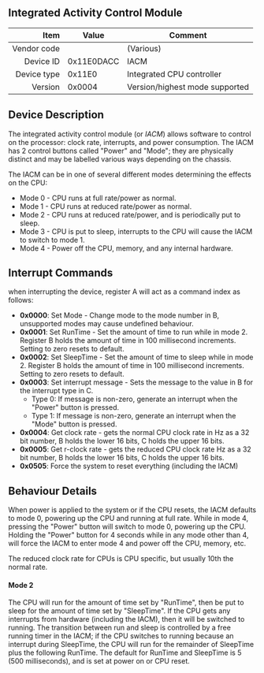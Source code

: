 Integrated Activity Control Module
----

|     Item       |   Value    |   Comment
| -------------: | ---------- | ----------------
|    Vendor code |            | (Various)
|      Device ID | 0x11E0DACC | IACM
|    Device type | 0x11E0     | Integrated CPU controller
|        Version | 0x0004     | Version/highest mode supported

Device Description
----

The integrated activity control module (or *IACM*) allows software to control on the processor: clock rate, interrupts, and power consumption.
The IACM has 2 control buttons called "Power" and "Mode"; they are physically distinct and may be labelled various ways depending on the chassis.

The IACM can be in one of several different modes determining the effects on the CPU:
 - Mode 0 - CPU runs at full rate/power as normal.
 - Mode 1 - CPU runs at reduced rate/power as normal.
 - Mode 2 - CPU runs at reduced rate/power, and is periodically put to sleep.
 - Mode 3 - CPU is put to sleep, interrupts to the CPU will cause the IACM to switch to mode 1.
 - Mode 4 - Power off the CPU, memory, and any internal hardware.

Interrupt Commands
----

when interrupting the device, register A will act as a command index as follows:

 - **0x0000**: Set Mode - Change mode to the mode number in B, unsupported modes may cause undefined behaviour.
 - **0x0001**: Set RunTime - Set the amount of time to run while in mode 2. Register B holds the amount of time in 100 millisecond increments. Setting to zero resets to default.
 - **0x0002**: Set SleepTime - Set the amount of time to sleep while in mode 2. Register B holds the amount of time in 100 millisecond increments. Setting to zero resets to default.
 - **0x0003**: Set interrupt message - Sets the message to the value in B for the interrupt type in C.
   - Type 0: If message is non-zero, generate an interrupt when the "Power" button is pressed.
   - Type 1: If message is non-zero, generate an interrupt when the "Mode" button is pressed.
 - **0x0004**: Get clock rate - gets the normal CPU clock rate in Hz as a 32 bit number, B holds the lower 16 bits, C holds the upper 16 bits.
 - **0x0005**: Get r-clock rate - gets the reduced CPU clock rate Hz as a 32 bit number, B holds the lower 16 bits, C holds the upper 16 bits.
 - **0x0505**: Force the system to reset everything (including the IACM)

Behaviour Details
----

When power is applied to the system or if the CPU resets, the IACM defaults to mode 0, powering up the CPU and running at full rate.
While in mode 4, pressing the "Power" button will switch to mode 0, powering up the CPU.
Holding the "Power" button for 4 seconds while in any mode other than 4, will force the IACM to enter mode 4 and power off the CPU, memory, etc.

The reduced clock rate for CPUs is CPU specific, but usually 10th the normal rate.

#### Mode 2
The CPU will run for the amount of time set by "RunTime", then be put to sleep for the amount of time set by "SleepTime".
If the CPU gets any interrupts from hardware (including the IACM), then it will be switched to running.
The transition between run and sleep is controlled by a free running timer in the IACM; if the CPU switches to running because an interrupt during SleepTime, the CPU will run for the remainder of SleepTime plus the following RunTime.
The default for RunTime and SleepTime is 5 (500 milliseconds), and is set at power on or CPU reset.

